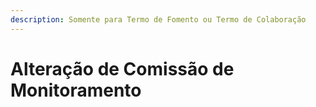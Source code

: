 ```yaml
---
description: Somente para Termo de Fomento ou Termo de Colaboração
---
```


# Alteração de Comissão de Monitoramento

